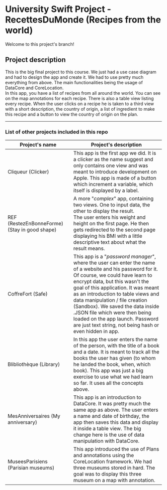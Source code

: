 # University Swift Project - RecettesDuMonde (Recipes from the world)

Welcome to this project's branch! 


## Project description

This is the big final project to this course. We just had a use case diagram and had to design the app and create it. We had to use pretty much everything from above. The main functionalities being the usage of DataCore and CoreLocation. <br>In this app, you have a list of recipes from all around the world. You can see on the map annotations for each recipe. There is also a table view listing every recipe. When the user clicks on a recipe he is taken to a third view with a short description, the country of origin, a list of ingredient to make this recipe and a button to view the country of origin on the plan.

---

### List of other projects included in this repo
| Project's name                                	| Project's description                                                                                                                                                                                                                                                                                                                                                                                                                                                                                                                                                                                                                    	|
|-----------------------------------------------	|------------------------------------------------------------------------------------------------------------------------------------------------------------------------------------------------------------------------------------------------------------------------------------------------------------------------------------------------------------------------------------------------------------------------------------------------------------------------------------------------------------------------------------------------------------------------------------------------------------------------------------------	|
| Cliqueur (Clicker)                            	| This app is the first app we did. It is a clicker as the name suggest and only contains one view and was meant to introduce development on Apple. This app is made of a button which increment a variable, which itself is displayed by a label.                                                                                                                                                                                                                                                                                                                                                                                         	|
| REF (RestezEnBonneForme) (Stay in good shape) 	| A more "*complex*" app, containing two views. One to input data, the other to display the result. <br>The user enters his weight and height on the first page. He then gets redirected to the second page displaying his BMI with a little descriptive text about what the result means.                                                                                                                                                                                                                                                                                                                                                 	|
| CoffreFort (Safe)                             	| This app is a "*password manager*", where the user can enter the name of a website and his password for it. Of course, we could have learn to encrypt data, but this wasn't the goal of this application. It was meant <br>	as an introduction to table views and data manipulation / file creation (Sandbox). We saved the data inside .JSON file which were then being loaded on the app launch. Password are just text string, not being hash or even hidden in app.                                                                                                                                                                   	|
| Blibliothèque (Library)                       	| In this app the user enters the name of the person, with the title of a book and a date. It is meant to track all the books the user has given (to whom he landed the book, when, which book). This app was just a big exercise to use what we had learn so far. It uses all the concepts above.                                                                                                                                                                                                                                                                                                                                         	|
| MesAnniversaires (My anniversary)             	| This app is an introduction to DataCore. It was pretty much the same app as above. The user enters a name and date of birthday, the app then saves this data and display it inside a table view. The big change here is the use of data manipulation with DataCore.                                                                                                                                                                                                                                                                                                                                                                      	|
| MuseesParisiens (Parisian museums)            	| This app introduced the use of Plans and annotations using the CoreLocation framework. We had three museums stored in hard. The goal was to display this three museum on a map with annotation.                                                                                                                                                                                                                                                                                                                                                                                                                                          	|